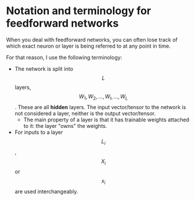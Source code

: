 # Notation and terminology for feedforward networks

When you deal with feedforward networks, you can often lose track of which exact neuron or layer is being referred to at any point in time. 

For that reason, I use the following terminology:

* The network is split into $$L$$ layers, $$W_1, W_2, \dots, W_l, \dots, W_{L}$$. These are all **hidden** layers. The input vector/tensor to the network is not considered a layer, neither is the output vector/tensor. 
  * The main property of a layer is that it has trainable weights attached to it: the layer "owns" the weights.
* For inputs to a layer $$L_i$$, $$X_i$$or $$x_i$$ are used interchangeably.



 

